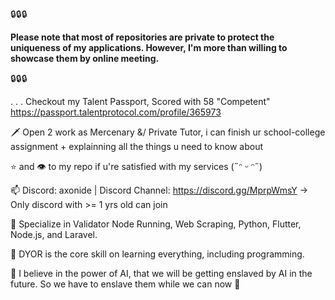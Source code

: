 🔒🔒🔒 

**Please note that most of repositories are private to protect the uniqueness of my applications. However, I'm more than willing to showcase them by online meeting.**

🔒🔒🔒


.
.
.
Checkout my Talent Passport, Scored with 58 "Competent"
https://passport.talentprotocol.com/profile/365973

🗡️ Open 2 work as Mercenary &/ Private Tutor, i can finish ur school-college assignment + explainning all the things u need to know about

⭐ and 👁️ to my repo if u're satisfied with my services (˶ᵔ ᵕ ᵔ˶)

📫 Discord: axonide | Discord Channel: https://discord.gg/MprpWmsY -> Only discord with >= 1 yrs old can join

:pushpin: Specialize in Validator Node Running, Web Scraping, Python, Flutter, Node.js, and Laravel.

:pushpin: DYOR is the core skill on learning everything, including programming.

:pushpin: I believe in the power of AI, that we will be getting enslaved by AI in the future. So we have to enslave them while we can now :poop:

<!---
marviano/marviano is a ✨ special ✨ repository because its `README.md` (this file) appears on your GitHub profile.
You can click the Preview link to take a look at your changes.
--->
